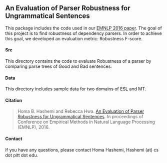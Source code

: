 ## An Evaluation of Parser Robustness for Ungrammatical Sentences

This package includes the code used in our [EMNLP 2016 paper](https://www.aclweb.org/anthology/D/D16/D16-1182.pdf). 
The goal of this project is to find robustness of dependency parsers.
In order to achieve this goal, we developed an evaluation metric: Robustness F-score.


#### Src 
This directory contains the code to evaluate Robustness of a parser by comparing parse trees of Good and Bad sentences.


#### Data
This directory includes sample data for two domains of ESL and MT.

#### Citation
> Homa B. Hashemi and Rebecca Hwa. [An Evaluation of Parser Robustness for Ungrammatical Sentences](https://www.aclweb.org/anthology/D/D16/D16-1182.pdf). In proceedings of Conference on Empirical Methods in Natural Language Processing (EMNLP), 2016. 


#### Contact
If you have any questions, please contact Homa Hashemi, Hashemi (at) cs dot pitt dot edu.